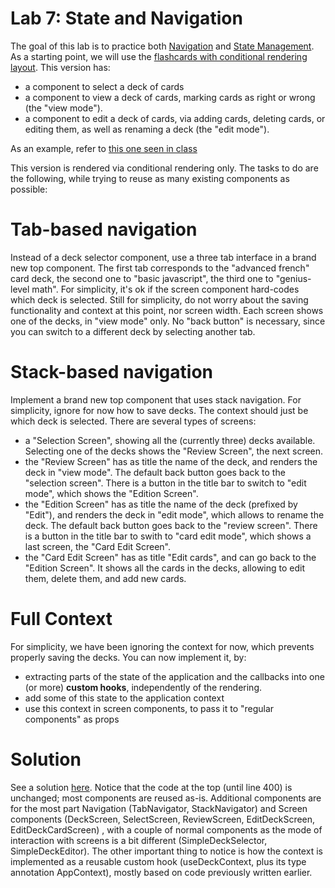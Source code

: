 # Lab 7: State and Navigation

The goal of this lab is to practice both [Navigation](https://github.com/rrobbes/EngineeringOfMobileSystemsV2/tree/main/12-Navigation) and [State Management](https://github.com/rrobbes/EngineeringOfMobileSystemsV2/tree/main/13-StateManagement). As a starting point, we will use the [flashcards with conditional rendering layout](https://snack.expo.io/@rrobbes/flashcards-conditional-layout). This version has:
- a component to select a deck of cards
- a component to view a deck of cards, marking cards as right or wrong (the "view mode").
- a component to edit a deck of cards, via adding cards, deleting cards, or editing them, as well as renaming a deck (the "edit mode").

As an example, refer to [this one seen in class](https://snack.expo.io/@rrobbes/contextual-navigation)

This version is rendered via conditional rendering only. The tasks to do are the following, while trying to reuse as many existing components as possible:



# Tab-based navigation

Instead of a deck selector component, use a three tab interface in a brand new top component. The first tab corresponds to the "advanced french" card deck, the second one to "basic javascript", the third one to "genius-level math". For simplicity, it's ok if the screen component hard-codes which deck is selected. Still for simplicity, do not worry about the saving functionality and context at this point, nor screen width. Each screen shows one of the decks, in "view mode" only. No "back button" is necessary, since you can switch to a different deck by selecting another tab.

# Stack-based navigation

Implement a brand new top component that uses stack navigation. For simplicity, ignore for now how to save decks. The context should just be which deck is selected. There are several types of screens:
- a "Selection Screen", showing all the (currently three) decks available. Selecting one of the decks shows the "Review Screen", the next screen.
- the "Review Screen" has as title the name of the deck, and renders the deck in "view mode". The default back button goes back to the "selection screen". There is a button in the title bar to switch to "edit mode", which shows the "Edition Screen".
-  the "Edition Screen" has as title the name of the deck (prefixed by "Edit"), and renders the deck in "edit mode", which allows to rename the deck. The default back button goes back to the "review screen". There is a button in the title bar to swith to "card edit mode", which shows a last screen, the "Card Edit Screen".
- the "Card Edit Screen" has as title "Edit cards",  and can go back to the "Edition Screen". It shows all the cards in the decks, allowing to edit them, delete them, and add new cards.

# Full Context

For simplicity, we have been ignoring the context for now, which prevents properly saving the decks. You can now implement it, by:

- extracting parts of the state of the application and the callbacks into one (or more) **custom hooks**, independently of the rendering.
- add some of this state to the application context
- use this context in screen components, to pass it to "regular components" as props


# Solution

See a solution [here](https://snack.expo.io/@rrobbes/flashcards-navigation-solution). Notice that the code at the top (until line 400) is unchanged; most components are reused as-is. Additional components are for the most part Navigation (TabNavigator, StackNavigator) and Screen components (DeckScreen, SelectScreen, ReviewScreen, EditDeckScreen, EditDeckCardScreen) , with a couple of normal components as the mode of interaction with screens is a bit different (SimpleDeckSelector, SimpleDeckEditor). The other important thing to notice is how the context is implemented as a reusable custom hook (useDeckContext, plus its type annotation AppContext), mostly based on code previously written earlier.
